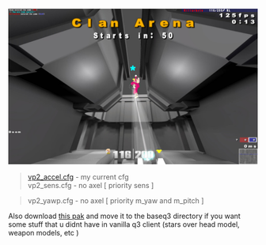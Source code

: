 ![Preview](https://raw.githubusercontent.com/killarbyte/q3conf/master/tmp/demo1.jpg)

> [vp2_accel.cfg](https://raw.githubusercontent.com/killarbyte/q3conf/master/osp/vp2_accel.cfg) - my current cfg  
> vp2_sens.cfg - no axel [ priority sens ]

> vp2_yawp.cfg - no axel [ priority m_yaw and m_pitch ]

Also download [this pak](https://github.com/killarbyte/q3conf/blob/master/baseq3/zzzzz-III-Project-q3.torrtuga.ru.pk3?raw=true) and move it to the baseq3 directory if you want some stuff that u didnt have in vanilla q3 client (stars over head model, weapon models, etc )
